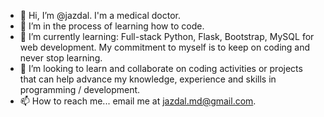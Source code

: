 - 👋 Hi, I’m @jazdal. I'm a medical doctor.
- 👀 I’m in the process of learning how to code.
- 🌱 I’m currently learning: Full-stack Python, Flask, Bootstrap, MySQL for web development. My commitment to myself is to keep on coding and never stop learning.
- 💞️ I’m looking to learn and collaborate on coding activities or projects that can help advance my knowledge, experience and skills in programming / development.
- 📫 How to reach me... email me at jazdal.md@gmail.com.

<!---
jazdal/jazdal is a ✨ special ✨ repository because its `README.md` (this file) appears on your GitHub profile.
You can click the Preview link to take a look at your changes.
--->
